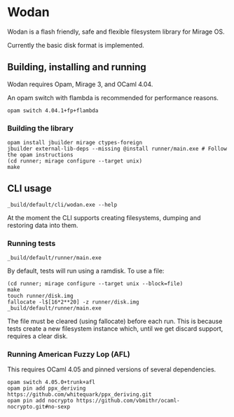 # Wodan

Wodan is a flash friendly, safe and flexible
filesystem library for Mirage OS.

Currently the basic disk format is implemented.

## Building, installing and running

Wodan requires Opam, Mirage 3, and OCaml 4.04.

An opam switch with flambda is recommended for performance reasons.

```
opam switch 4.04.1+fp+flambda
```

### Building the library

```
opam install jbuilder mirage ctypes-foreign
jbuilder external-lib-deps --missing @install runner/main.exe # Follow the opam instructions
(cd runner; mirage configure --target unix)
make
```

## CLI usage

```
_build/default/cli/wodan.exe --help
```

At the moment the CLI supports creating filesystems, dumping and restoring data into them.

### Running tests

```
_build/default/runner/main.exe
```

By default, tests will run using a ramdisk.
To use a file:

```
(cd runner; mirage configure --target unix --block=file)
make
touch runner/disk.img
fallocate -l$[16*2**20] -z runner/disk.img
_build/default/runner/main.exe
```

The file must be cleared (using fallocate) before each run.
This is because tests create a new filesystem instance which,
until we get discard support, requires a clear disk.

### Running American Fuzzy Lop (AFL)

This requires OCaml 4.05 and pinned versions of several dependencies.

```
opam switch 4.05.0+trunk+afl
opam pin add ppx_deriving https://github.com/whitequark/ppx_deriving.git
opam pin add nocrypto https://github.com/vbmithr/ocaml-nocrypto.git#no-sexp
```

